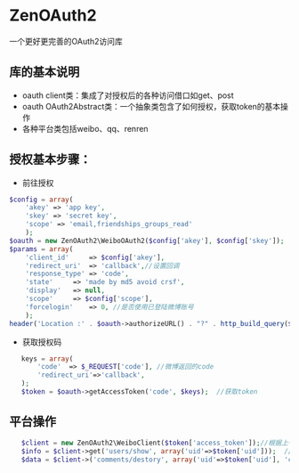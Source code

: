 ZenOAuth2
=========

一个更好更完善的OAuth2访问库

## 库的基本说明
*  oauth client类：集成了对授权后的各种访问借口如get、post
*  oauth OAuth2Abstract类：一个抽象类包含了如何授权，获取token的基本操作
*  各种平台类包括weibo、qq、renren

## 授权基本步骤：

+ 前往授权
```php
$config = array(
	'akey' => 'app key', 
	'skey' => 'secret key', 
	'scope' => 'email,friendships_groups_read'
	);
$oauth = new ZenOAuth2\WeiboOAuth2($config['akey'], $config['skey']);  //初始化oauth
$params = array(
	'client_id'		=> $config['akey'],
	'redirect_uri'	=> 'callback',//设置回调
	'response_type'	=> 'code',
	'state'		=> 'made by md5 avoid crsf',
	'display'	=> null,
	'scope'		=> $config['scope'],
	'forcelogin'    => 0, //是否使用已登陆微博账号
	);
header('Location :' . $oauth->authorizeURL() . "?" . http_build_query($params));
```
+ 获取授权码
 ```php
    keys = array(
		'code'	=> $_REQUEST['code'], //微博返回的code
		'redirect_uri'=>'callback',
	);
    $token = $oauth->getAccessToken('code', $keys);  //获取token
```
## 平台操作
```php
   $client = new ZenOAuth2\WeiboClient($token['access_token']);//根据上一步的授权码建立对象
   $info = $client->get('users/show', array('uid'=>$token['uid']));  //根据uid获取数据
   $data = $client->('comments/destory', array('uid'=>$token['uid'], 'cid' => 'weiboid');  //删除一条微博
```

